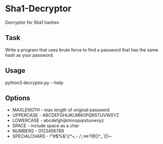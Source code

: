 # Sha1-Decryptor
Decryptor for Sha1 hashes

## Task
Write a program that uses brute force to find a password that has the same hash as your
password.

## Usage
python3 decryptor.py --help

## Options
* MAXLENGTH - max length of original password
* UPPERCASE - ABCDEFGHIJKLMNOPQRSTUVWXYZ
* LOWERCASE - abcdefghijklmnopqrstuvwxyz
* SPACE - include space as a char
* NUMBERS - 0123456789
* SPECIALCHARS - !"#$%&'()*+,-./:;<=>?@[\]^_`{|}~
